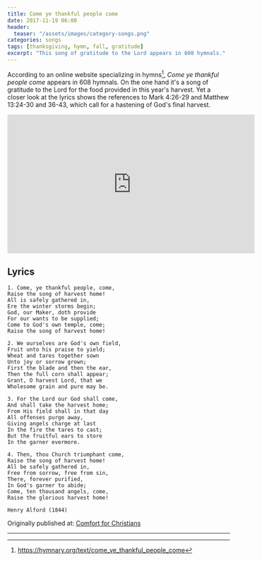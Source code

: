 ```yaml
---
title: Come ye thankful people come
date: 2017-11-19 06:00
header:
  teaser: "/assets/images/category-songs.png"
categories: songs
tags: [thanksgiving, hymn, fall, gratitude]
excerpt: "This song of gratitude to the Lord appears in 608 hymnals."
---
```

According to an online website specializing in hymns[^alR], *Come ye thankful people come* appears in 608 hymnals.  On the one hand it's a song of gratitude to the Lord for the food provided in this year's harvest.  Yet a closer look at the lyrics shows the references to Mark 4:26-29 and Matthew 13:24-30 and 36-43, which call for a hastening of God's final harvest.  

<iframe width="560" height="315" src="https://www.youtube-nocookie.com/embed/ldJtnE9h4fU?rel=0&amp;start=10" frameborder="0" allowfullscreen></iframe>


## Lyrics

```
1. Come, ye thankful people, come,
Raise the song of harvest home!
All is safely gathered in,
Ere the winter storms begin;
God, our Maker, doth provide
For our wants to be supplied;
Come to God's own temple, come;
Raise the song of harvest home!

2. We ourselves are God's own field,
Fruit unto his praise to yield;
Wheat and tares together sown
Unto joy or sorrow grown;
First the blade and then the ear,
Then the full corn shall appear;
Grant, O harvest Lord, that we
Wholesome grain and pure may be.

3. For the Lord our God shall come,
And shall take the harvest home;
From His field shall in that day
All offenses purge away,
Giving angels charge at last
In the fire the tares to cast;
But the fruitful ears to store
In the garner evermore.

4. Then, thou Church triumphant come,
Raise the song of harvest home!
All be safely gathered in,
Free from sorrow, free from sin,
There, forever purified,
In God's garner to abide;
Come, ten thousand angels, come,
Raise the glorious harvest home!

Henry Alford (1844)
```

<div>Originally published at: <a href='http://www.alecsatin.com/'>Comfort for Christians</a></div>

---

[^alR]: https://hymnary.org/text/come_ye_thankful_people_come